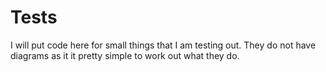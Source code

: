 # Tests
I will put code here for small things that I am testing out. They do not have diagrams as it it pretty simple to work out what they do.
